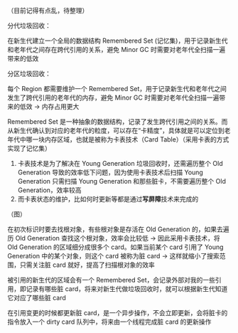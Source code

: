 （目前记得有点乱，待整理）

分代垃圾回收：

在新生代建立一个全局的数据结构 Remembered Set (记忆集)，用于记录新生代和老年代之间存在跨代引用的关系，避免 Minor GC 时需要对老年代全扫描一遍带来的低效

分区垃圾回收：

每个 Region 都需要维护一个 Remembered Set，用于记录新生代和老年代之间发生了跨代引用的老年代的内存，避免 Minor GC 时需要对老年代全扫描一遍带来的低效
-> 内存占用更大

Remembered Set 是一种抽象的数据结构，记录了发生跨代引用之间的关系。而从新生代确认到对应的老年代的粒度，可以存在“卡精度”，具体就是可以定位到老年代中哪一块内存区域，也就是被称为卡表技术（Card Table）（采用卡表的方式实现了记忆集）

1. 卡表技术是为了解决在 Young Generation 垃圾回收时，还需遍历整个 Old Generation 导致的效率低下问题，因为使用卡表技术后扫描 Young Generation 只需扫描 Young Generation 和那些脏卡，不需要遍历整个 Old Generation，效率较高
2. 而卡表状态的维护，比如何时更新等都是通过**写屏障**技术来完成的

（图）

在初次标识时要去找根对象，有些根对象是存活在 Old Generation 的，如果去遍历 Old Generation 查找这个根对象，效率会比较低
-> 因此采用卡表技术，将 Old Generation 的区域细分成很多个 card。如果当前某个 card 引用了 Young Generation 中的某个对象，则这个 card 被称为脏 card
-> 这样就缩小了搜索范围，只需关注脏 card 就好，提高了扫描根对象的效率

被引用的新生代的区域会有一个 Remembered Set，会记录外部对我的一些引用，即记录有哪些脏 card，将来对新生代做垃圾回收时，就可以根据新生代知道它对应了哪些脏 card

在引用变更的时候都更新脏 card，是一个异步操作，不会立即更新，会将脏卡的指令放入一个 dirty card 队列中，将来由一个线程完成脏 card 的更新操作